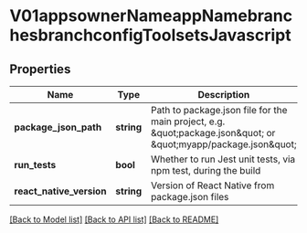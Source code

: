 # V01appsownerNameappNamebranchesbranchconfigToolsetsJavascript

## Properties
Name | Type | Description | Notes
------------ | ------------- | ------------- | -------------
**package_json_path** | **string** | Path to package.json file for the main project, e.g. \&quot;package.json\&quot; or \&quot;myapp/package.json\&quot; | [optional] 
**run_tests** | **bool** | Whether to run Jest unit tests, via npm test, during the build | [optional] 
**react_native_version** | **string** | Version of React Native from package.json files | [optional] 

[[Back to Model list]](../README.md#documentation-for-models) [[Back to API list]](../README.md#documentation-for-api-endpoints) [[Back to README]](../README.md)


